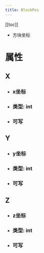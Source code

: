 ```yaml
---
title: BlockPos
---
```


[[toc]]

- 方块坐标

# 属性
## X
- ### x坐标
- ### 类型: int
- ### 可写
## Y
- ### y坐标
- ### 类型: int
- ### 可写
## Z
- ### z坐标
- ### 类型: int
- ### 可写